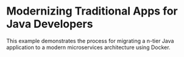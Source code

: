 # Modernizing Traditional Apps for Java Developers

This example demonstrates the process for migrating a n-tier Java application to a modern microservices architecture using Docker.